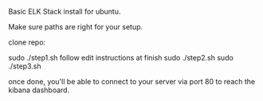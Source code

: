Basic ELK Stack install for ubuntu.

Make sure paths are right for your setup.

clone repo:

sudo ./step1.sh
follow edit instructions at finish
sudo ./step2.sh
sudo ./step3.sh

once done, you'll be able to connect to your server via port 80 
to reach the kibana dashboard.
